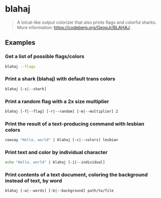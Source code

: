 # blahaj

> A lolcat-like output colorizer that also prints flags and colorful sharks. More information: <https://codeberg.org/GeopJr/BLAHAJ>.

## Examples

### Get a list of possible flags/colors

```bash
blahaj --flags
```

### Print a shark (blahaj) with default trans colors

```bash
blahaj [-s|--shark]
```

### Print a random flag with a 2x size multiplier

```bash
blahaj [-f|--flag] [-r|--random] [-m|--multiplier] 2
```

### Print the result of a text-producing command with lesbian colors

```bash
cowsay "Hello, world" | blahaj [-c|--colors] lesbian
```

### Print text and color by individual character

```bash
echo "Hello, world" | blahaj [-i|--individual]
```

### Print contents of a text document, coloring the background instead of text, by word

```bash
blahaj [-w|--words] [-b|--background] path/to/file
```

